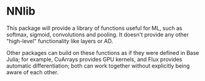 # NNlib

This package will provide a library of functions useful for ML, such as softmax, sigmoid, convolutions and pooling. It doesn't provide any other "high-level" functionality like layers or AD.

Other packages can build on these functions as if they were defined in Base Julia; for example, CuArrays provides GPU kernels, and Flux provides automatic differentiation; both can work together without explicitly being aware of each other.
